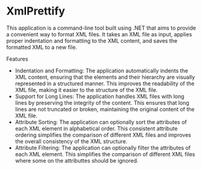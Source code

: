 # XmlPrettify

This application is a command-line tool built using .NET that aims to provide a convenient way to format XML files. It takes an XML file as input, applies proper indentation and formatting to the XML content, and saves the formatted XML to a new file. 

Features
- Indentation and Formatting: The application automatically indents the XML content, ensuring that the elements and their hierarchy are visually represented in a structured manner. This improves the readability of the XML file, making it easier to the structure of the XML file.
- Support for Long Lines: The application handles XML files with long lines by preserving the integrity of the content. This ensures that long lines are not truncated or broken, maintaining the original content of the XML file.
- Attribute Sorting: The application can optionally sort the attributes of each XML element in alphabetical order. This consistent attribute ordering simplifies the comparison of different XML files and improves the overall consistency of the XML structure.
- Attribute Filtering: The application can optionally filter the attributes of each XML element. This simplifies the comparison of different XML files where some on the attributtes should be ignored.
